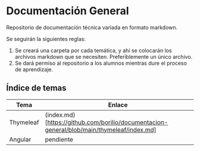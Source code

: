 # Documentación General
Repositorio de documentación técnica variada en formato markdown. 

Se seguirán la siguientes reglas:
1. Se creará una carpeta por cada temática, y ahí se colocarán los archivos markdown que se necesiten. Preferiblemente un único archivo.
2. Se dará permiso al repositorio a los alumnos mientras dure el proceso de aprendizaje.

## Índice de temas

| Tema | Enlace |
|-- | -- |
| Thymeleaf | (index.md)[https://github.com/borilio/documentacion-general/blob/main/thymeleaf/index.md] |
| Angular | pendiente|

